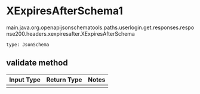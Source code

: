 # XExpiresAfterSchema1
main.java.org.openapijsonschematools.paths.userlogin.get.responses.response200.headers.xexpiresafter.XExpiresAfterSchema
```
type: JsonSchema
```

## validate method
Input Type | Return Type | Notes
------------ | ------------- | -------------
 |  |
